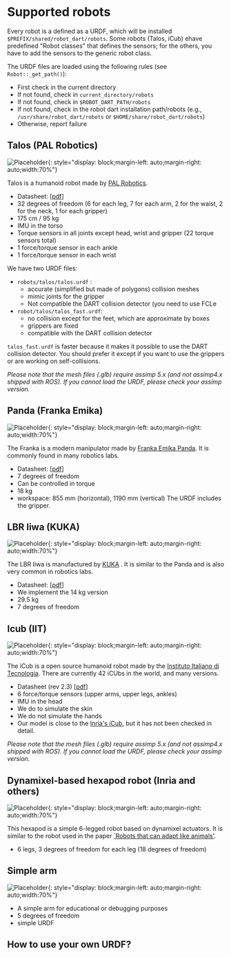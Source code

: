 # Supported robots

Every robot is a defined as a URDF, which will be installed `$PREFIX/shared/robot_dart/robots`. Some robots (Talos, iCub) ehave predefined "Robot classes" that defines the sensors; for the others, you have to add the sensors to the generic robot class.

The URDF files are loaded using the following rules (see `Robot::_get_path()`):

- First check in the current directory
- If not found, check in `current_directory/robots`
- If not found, check in `$ROBOT_DART_PATH/robots`
- If not found, check in the robot dart installation path/robots (e.g., `/usr/share/robot_dart/robots` or `$HOME/share/robot_dart/robots`)
- Otherwise, report failure


## Talos (PAL Robotics)
![Placeholder](images/talos.png){: style="display: block;margin-left: auto;margin-right: auto;width:70%"}

Talos is a humanoid robot made by [PAL Robotics](https://pal-robotics.com/robots/talos/).

- Datasheet: [[pdf](https://pal-robotics.com/wp-content/uploads/2019/07/Datasheet_TALOS.pdf)]
- 32 degrees of freedom (6 for each leg, 7 for each arm, 2 for the waist, 2 for the neck, 1 for each gripper)
- 175 cm / 95 kg
- IMU in the torso
- Torque sensors in all joints except head, wrist and gripper (22 torque sensors total)
- 1 force/torque sensor in each ankle
- 1 force/torque sensor in each wrist

We have two URDF files:

- `robots/talos/talos.urdf` : 
    * accurate (simplified but made of polygons) collision meshes
    * mimic joints for the gripper
    * Not compatible the DART collision detector (you need to use FCLe
- `robot/talos/talos_fast.urdf`:
    * no collision except for the feet, which are approximate by boxes
    * grippers are fixed
    * compatible with the DART collision detector

`talos_fast.urdf` is faster because it makes it possible to use the DART collision detector. You should prefer it except if you want to use the grippers or are working on self-collisions.

*Please note that the mesh files (.glb) require assimp 5.x (and not assimp4.x shipped with ROS). If you cannot load the URDF, please check your assimp version.*


## Panda (Franka Emika)
![Placeholder](images/franka.png){: style="display: block;margin-left: auto;margin-right: auto;width:70%"}

The Franka is a modern manipulator made by [Franka Emika Panda](https://www.franka.de/technology). It is commonly found in many robotics labs.

- Datasheet: [[pdf](https://www.generationrobots.com/media/panda-franka-emika-datasheet.pdf)]
- 7 degrees of freedom
- Can be controlled in torque
- 18 kg
- workspace: 855 mm (horizontal), 1190 mm (vertical)
The URDF includes the gripper.




## LBR Iiwa (KUKA)
![Placeholder](images/iiwa.png){: style="display: block;margin-left: auto;margin-right: auto;width:70%"}

The LBR Iiwa is manufactured by [KUKA](https://www.kuka.com/en-de/products/robot-systems/industrial-robots/lbr-iiwa) . It is similar to the Panda and is also very common in robotics labs.

- Datasheet: [[pdf](https://www.kuka.com/-/media/kuka-downloads/imported/6b77eecacfe542d3b736af377562ecaa/db_lbr_iiwa_en.pdf?rev=70ca3521eecc42b9b1a05d0e486119ba&hash=C3DDC2EFE649EFDF75E592892C466D6F)]
- We implement the 14 kg version
- 29.5 kg
- 7 degrees of freedom

## Icub (IIT)
![Placeholder](images/icub.png){: style="display: block;margin-left: auto;margin-right: auto;width:70%"}

The iCub is a open source humanoid robot made by the [Instituto Italiano di Tecnologia](https://icub.iit.it). There are currently 42 iCUbs in the world, and many versions.

- Datasheet (rev 2.3) [[pdf](https://icub.iit.it/storage/documents/Technical-specs_iCub_robot_Rev_2.3_05082019.pdf)]
- 6 force/torque sensors (upper arms, upper legs, ankles)
- IMU in the head
- We do to simulate the skin
- We do not simulate the hands
- Our model is close to the [Inria's iCub](https://members.loria.fr/JBMouret/robots.html), but it has not been checked in detail.


*Please note that the mesh files (.glb) require assimp 5.x (and not assimp4.x shipped with ROS). If you cannot load the URDF, please check your assimp version.*

## Dynamixel-based hexapod robot (Inria and others)
![Placeholder](images/hexapod.png){: style="display: block;margin-left: auto;margin-right: auto;width:70%"}

This hexapod is a simple 6-legged robot based on dynamixel actuators. It is similar to the robot used in the paper [`Robots that can adapt like animals'](https://www.nature.com/articles/nature14422).

- 6 legs, 3 degrees of freedom for each leg (18 degrees of freedom)


## Simple arm
![Placeholder](images/arm.png){: style="display: block;margin-left: auto;margin-right: auto;width:70%"}

- A simple arm for educational or debugging purposes
- 5 degrees of freedom
- simple URDF

## How to use your own URDF?
